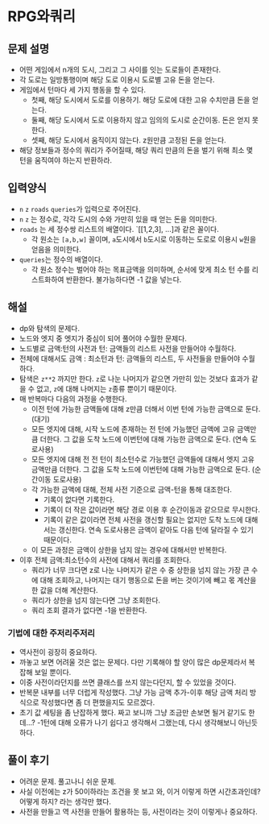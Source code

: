 # RPG와쿼리
## 문제 설명
- 어떤 게임에서 n개의 도시, 그리고 그 사이를 잇는 도로들이 존재한다.
- 각 도로는 일방통행이며 해당 도로 이용시 도로별 고유 돈을 얻는다.
- 게임에서 턴마다 세 가지 행동을 할 수 있다.
  - 첫째, 해당 도시에서 도로를 이용하기. 해당 도로에 대한 고유 수치만큼 돈을 얻는다.
  - 둘째, 해당 도시에서 도로 이용하지 않고 임의의 도시로 순간이동. 돈은 얻지 못한다.
  - 셋째, 해당 도시에서 움직이지 않는다. z원만큼 고정된 돈을 얻는다.
- 해당 정보들과 정수의 쿼리가 주어질때, 해당 쿼리 만큼의 돈을 벌기 위해 최소 몇 턴을 움직여야 하는지 반환하라.

## 입력양식
- `n` `z` `roads` `queries`가 입력으로 주어진다.
- `n` `z` 는 정수로, 각각 도시의 수와 가만히 있을 때 얻는 돈을 의미한다.
- `roads` 는 세 정수쌍 리스트의 배열이다. `[[1,2,3], ...]과 같은 꼴이다.
  - 각 원소는 `[a,b,w]` 꼴이며, `a`도시에서 `b`도시로 이동하는 도로로 이용시 `w`원을 얻음을 의미한다.
- `queries`는 정수의 배열이다.
  - 각 원소 정수는 벌어야 하는 목표금액을 의미하며, 순서에 맞게 최소 턴 수를 리스트화하여 반환한다. 불가능하다면 -1 값을 넣는다.
  
## 해설
- dp와 탐색의 문제다.
- 노드와 엣지 중 엣지가 중심이 되어 풀어야 수월한 문제다.
- 노드별로 금액:턴의 사전과 턴: 금액들의 리스트 사전을 만들어야 수월하다.
- 전체에 대해서도 금액 : 최소턴과 턴: 금액들의 리스트, 두 사전들을 만들어야 수월하다.
- 탐색은 `z**2` 까지만 한다. `z`로 나눈 나머지가 같으면 가만히 있는 것보다 효과가 같을 수 없고, `z`에 대해 나머지는 `z`종류 뿐이기 때문이다.
- 매 반복마다 다음의 과정을 수행한다.
  - 이전 턴에 가능한 금액들에 대해 z만큼 더해서 이번 턴에 가능한 금액으로 둔다.  (대기)
  - 모든 엣지에 대해, 시작 노드에 존재하는 전 턴에 가능했던 금액에 고유 금액만큼 더한다. 그 값을 도착 노드에 이번턴에 대해 가능한 금액으로 둔다.  (연속 도로사용)
  - 모든 엣지에 대해 전 전 턴이 최소턴수로 가능했던 금액들에 대해서 엣지 고유 금액만큼 더한다. 그 값을 도착 노드에 이번턴에 대해 가능한 금액으로 둔다. (순간이동 도로사용)
  - 각 가능한 금액에 대해, 전체 사전 기준으로 금액-턴을 통해 대조한다.
    - 기록이 없다면 기록한다. 
    - 기록이 더 작은 값이라면 해당 경로 이용 후 순간이동과 같으므로 무시한다.
    - 기록이 같은 값이라면 전체 사전을 갱신할 필요는 없지만 도착 노드에 대해서는 갱신한다. 연속 도로사용은 금액이 같아도 다음 턴에 달라질 수 있기 때문이다.
  - 이 모든 과정은 금액이 상한을 넘지 않는 경우에 대해서만 반복한다.
- 이후 전체 금액:최소턴수의 사전에 대해서 쿼리를 조회한다.
  - 쿼리가 너무 크다면 z로 나눈 나머지가 같은 수 중 상한을 넘지 않는 가장 큰 수에 대해 조회하고, 나머지는 대기 행동으로 돈을 버는 것이기에 빼고 몫 계산을 한 값을 더해 계산한다.
  - 쿼리가 상한을 넘지 않는다면 그냥 조회한다.
  - 쿼리 조회 결과가 없다면 -1을 반환한다.

### 기법에 대한 주저리주저리
- 역사전이 굉장히 중요하다.
- 까놓고 보면 어려울 것은 없는 문제다. 다만 기록해야 할 양이 많은 dp문제라서 복잡해 보일 뿐이다.
- 이중 사전이라던지를 쓰면 클래스를 쓰지 않는다던지, 할 수 있었을 것이다.
- 반복문 내부를 너무 더럽게 작성했다. 그냥 가능 금액 추가-이후 해당 금액 처리 방식으로 작성했다면 좀 더 편했을지도 모르겠다.
- 초기 값 세팅을 좀 난잡하게 했다. 짜고 보니까 그냥 조금만 손보면 될거 같기도 한데...? -1턴에 대해 오류가 나기 쉽다고 생각해서 그랬는데, 다시 생각해보니 아닌듯 하다.

## 풀이 후기
- 어려운 문제. 풀고나니 쉬운 문제.
- 사실 이전에는 z가 50이하라는 조건을 못 보고 와, 이거 이렇게 하면 시간초과인데? 어떻게 하지? 라는 생각만 했다.
- 사전을 만들고 역 사전을 만들어 활용하는 등, 사전이라는 것이 이렇게나 중요하다.
